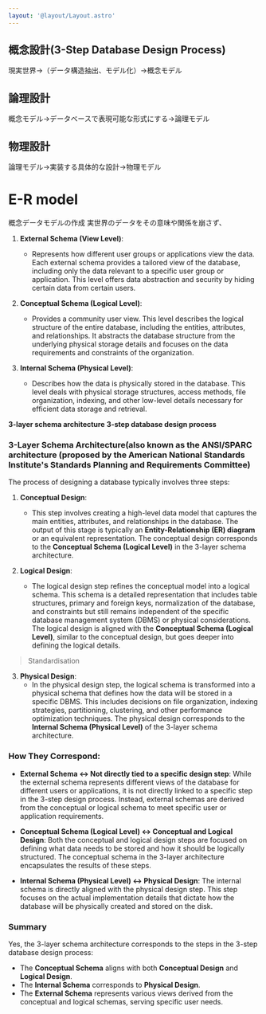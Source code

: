 ```yaml
---
layout: '@layout/Layout.astro'
---
```

## 概念設計(3-Step Database Design Process)
現実世界→（データ構造抽出、モデル化）→概念モデル

## 論理設計
概念モデル→データベースで表現可能な形式にする→論理モデル
## 物理設計
論理モデル→実装する具体的な設計→物理モデル
				
# E-R model
概念データモデルの作成
実世界のデータをその意味や関係を崩さず、
1. **External Schema (View Level)**: 
   - Represents how different user groups or applications view the data. Each external schema provides a tailored view of the database, including only the data relevant to a specific user group or application. This level offers data abstraction and security by hiding certain data from certain users.
   
2. **Conceptual Schema (Logical Level)**:
   - Provides a community user view. This level describes the logical structure of the entire database, including the entities, attributes, and relationships. It abstracts the database structure from the underlying physical storage details and focuses on the data requirements and constraints of the organization.

3. **Internal Schema (Physical Level)**:
   - Describes how the data is physically stored in the database. This level deals with physical storage structures, access methods, file organization, indexing, and other low-level details necessary for efficient data storage and retrieval.

**3-layer schema architecture**
**3-step database design process**

### 3-Layer Schema Architecture(also known as the **ANSI/SPARC architecture** (proposed by the American National Standards Institute's Standards Planning and Requirements Committee)



The process of designing a database typically involves three steps:

1. **Conceptual Design**:
   - This step involves creating a high-level data model that captures the main entities, attributes, and relationships in the database. The output of this stage is typically an **Entity-Relationship (ER) diagram** or an equivalent representation. The conceptual design corresponds to the **Conceptual Schema (Logical Level)** in the 3-layer schema architecture.

2. **Logical Design**:
   - The logical design step refines the conceptual model into a logical schema. This schema is a detailed representation that includes table structures, primary and foreign keys, normalization of the database, and constraints but still remains independent of the specific database management system (DBMS) or physical considerations. The logical design is aligned with the **Conceptual Schema (Logical Level)**, similar to the conceptual design, but goes deeper into defining the logical details.
> Standardisation

3. **Physical Design**:
   - In the physical design step, the logical schema is transformed into a physical schema that defines how the data will be stored in a specific DBMS. This includes decisions on file organization, indexing strategies, partitioning, clustering, and other performance optimization techniques. The physical design corresponds to the **Internal Schema (Physical Level)** of the 3-layer schema architecture.

### How They Correspond:

- **External Schema ↔ Not directly tied to a specific design step**: While the external schema represents different views of the database for different users or applications, it is not directly linked to a specific step in the 3-step design process. Instead, external schemas are derived from the conceptual or logical schema to meet specific user or application requirements.
  
- **Conceptual Schema (Logical Level) ↔ Conceptual and Logical Design**: Both the conceptual and logical design steps are focused on defining what data needs to be stored and how it should be logically structured. The conceptual schema in the 3-layer architecture encapsulates the results of these steps.

- **Internal Schema (Physical Level) ↔ Physical Design**: The internal schema is directly aligned with the physical design step. This step focuses on the actual implementation details that dictate how the database will be physically created and stored on the disk.

### Summary
Yes, the 3-layer schema architecture corresponds to the steps in the 3-step database design process:

- The **Conceptual Schema** aligns with both **Conceptual Design** and **Logical Design**.
- The **Internal Schema** corresponds to **Physical Design**.
- The **External Schema** represents various views derived from the conceptual and logical schemas, serving specific user needs.
